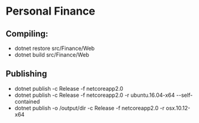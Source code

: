 # Personal Finance

## Compiling:

* dotnet restore src/Finance/Web
* dotnet build src/Finance/Web

## Publishing

* dotnet publish -c Release -f netcoreapp2.0
* dotnet publish -c Release -f netcoreapp2.0 -r ubuntu.16.04-x64 --self-contained
* dotnet publish -o /output/dir -c Release -f netcoreapp2.0 -r osx.10.12-x64
